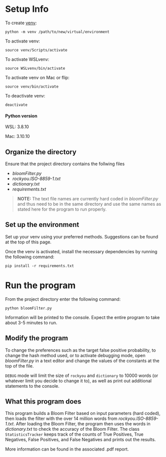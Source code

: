 # Setup Info
To create [venv](https://docs.python.org/3/library/venv.html):
```
python -m venv /path/to/new/virtual/environment
```

To activate venv:

```
source venv/Scripts/activate
```

To activate WSLvenv:

```
source WSLvenv/bin/activate
```

To activate venv on Mac or flip:
```
source venv/bin/activate
```

To deactivate venv:

```
deactivate
```
#### Python version
WSL: 3.8.10

Mac: 3.10.10

## Organize the directory
Ensure that the project directory contains the follwing files
- *bloomFilter.py*
- *rockyou.ISO-8859-1.txt*
- *dictionary.txt*
- *requirements.txt*

> __NOTE:__ The text file names are currently hard coded in *bloomFilter.py* and thus
> need to be in the same directory and use the same names as stated here for
> the program to run properly. 

## Set up the environment
Set up your venv using your preferred methods. Suggestions can be found at the top of 
this page. 

Once the venv is activated, install the necessary dependencies by running the following
command:
```
pip install -r requirements.txt
```

# Run the program
From the project directory enter the following command:
```
python bloomFilter.py
```
Information will be printed to the console. Expect the entire program to take
about 3-5 minutes to run. 

## Modify the program
To change the preferences such as the target false positive probability,
to change the hash method used, or to activate debugging mode,
open *bloomFilter.py* in a text editor and change the values of the constants
at the top of the file. 

`DEBUG` mode will limit the size of `rockyou` and `dictionary` to 10000 words
(or whatever limit you decide to change it to), as well as print out additional
statements to the console. 

## What this program does
This program builds a Bloom Filter based on input parameters (hard coded),
then loads the filter with the over 14 million words from *rockyou.ISO-8859-1.txt*.
After loading the Bloom Filter, the program then uses the words in *dictionary.txt*
to check the accuracy of the Bloom Filter. The class `StatisticsTracker` keeps track
of the counts of True Positives, True Negatives, False Positives, and False Negatives
and prints out the results. 

More information can be found in the associated .pdf report. 
